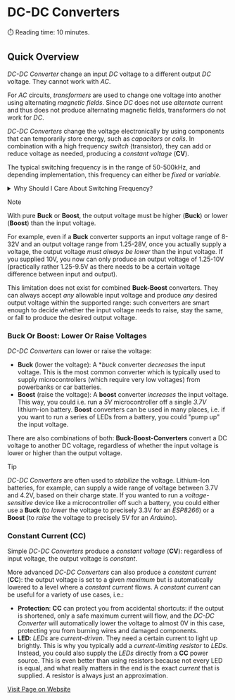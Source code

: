 # DC-DC Converters
:stopwatch: Reading time: 10 minutes.

## Quick Overview

*DC-DC Converter* change an input *DC* voltage to a different output *DC* voltage. They cannot work with *AC*.

For *AC* circuits, *transformers* are used to change one voltage into another using alternating *magnetic fields*. Since *DC* does not use *alternate* current and thus does not produce alternating magnetic fields, transformers do not work for *DC*.

*DC-DC Converters* change the voltage electronically by using components that can temporarily store energy, such as *capacitors* or *coils*. In combination with a high frequency *switch* (transistor), they can add or reduce voltage as needed, producing a *constant voltage* (**CV**).

The typical switching frequency is in the range of 50-500kHz, and depending implementation, this frequency can either be *fixed* or *variable*. 

<details>
<summary>Why Should I Care About Switching Frequency?</summary><br/>

  In hobby projects, you typically do not need to care much about the switching frequency of *DC-DC Converters*, and whether they are fixed or variable. Most cheap hobbyist *DC-DC Converters* are *fixed frequency PWM* converters.

  *DC-DC Converters* with *fixed* frequency typically use the same **PWM** (pulse width modulation) that you may have used in your electronics projects to dim LEDs. Since the frequency is fixed and well above audible frequencies, converters will never emit annoying hissing sounds (*coil whine*). Their weak spot are *light loads*: due to the *fixed* frequency and **PWM**, the pulse width can only be shortened so much. With light loads, energy is lost and turned into heat, and efficiency decreases.

  In *DC-DC Converters* with *variable* frequency, typically **PFM** (pulse frequency modulation) is used: the pulse width stays the same but the frequency of pulses changes. They are more efficient with light loads as the frequency can be easily lowered in a wide range. This can lead to a different problem: when the frequency is lowered so much that it enters audible ranges, these converters can produce an audible annoying high pitched hissing sound. This is also known as **Coil Whine** and can be produced by other parts of circuits as well when frequency drops into audible ranges.

  High switching frequency also helps reducing component size (and cost) because due to the high switching frequency, only relatively small amounts of energy need to be stored in capacitors or coils. 

  Lower switching frequencies require larger components but may create a better conversion efficiency and less *EMI* (radio interference).

  For example, an *LM2853* (designed to lower voltage from 5V to 3.3V at a maximum current of 3A), running at a switching frequency of 550kHz, requires a total component area of 206mm2 with larger components and an inductor height of 4.6mm. The same conversion can also be done by a *LM2833Z* at a switching frequency of 3MHz. Now, the total component area is reduced to just 57mm2, and the inductor height reduced to 2mm.

  While all of this may be crucial in microelectronics and consumer devices such as tablets and phones, for hobbyist projects it does not matter much. That's why most *DC-DC Converter* breakout boards are relatively bulky and use switching frequencies in the lower range.
</details>

> [!NOTE]  
> With pure **Buck** or **Boost**, the output voltage must be higher (**Buck**) or lower (**Boost**) than the input voltage. 
>
> For example, even if a **Buck** converter supports an input voltage range of 8-32V and an output voltage range from 1.25-28V, once you actually supply a voltage, the output voltage *must always be lower* than the input voltage. If you supplied 10V, you now can only produce an output voltage of 1.25-10V (practically rather 1.25-9.5V as there needs to be a certain voltage difference between input and output).
> 
> This limitation does not exist for combined **Buck-Boost** converters. They can always accept *any* allowable input voltage and produce *any* desired output voltage within the supported range: such converters are smart enough to decide whether the input voltage needs to raise, stay the same, or fall to produce the desired output voltage.


### **Buck** Or **Boost**: Lower Or Raise Voltages

*DC-DC Converters* can lower or raise the voltage:

* **Buck** (lower the voltage): A **buck* converter *decreases* the input voltage. This is the most common converter which is typically used to supply microcontrollers (which require very low voltages) from powerbanks or car batteries.
* **Boost** (raise the voltage): A **boost** converter *increases* the input voltage. This way, you could i.e. run a *5V* microcontroller off a single *3.7V* lithium-ion battery. **Boost** converters can be used in many places, i.e. if you want to run a series of LEDs from a battery, you could "pump up" the input voltage.

There are also combinations of both: **Buck-Boost-Converters** convert a DC voltage to another DC voltage, regardless of whether the input voltage is lower or higher than the output voltage.

> [!TIP]
> *DC-DC Converters* are often used to *stabilize* the voltage. Lithium-Ion batteries, for example, can supply a wide range of voltage between 3.7V and 4.2V, based on their charge state. If you wanted to run a *voltage-sensitive* device like a microcontroller off such a battery, you could either use a **Buck** (to *lower* the voltage to precisely 3.3V for an *ESP8266*) or a **Boost** (to *raise* the voltage to precisely 5V for an *Arduino*).

### Constant Current (CC)

Simple *DC-DC Converters* produce a *constant voltage* (**CV**): regardless of input voltage, the output voltage is *constant*. 

More advanced *DC-DC Converters* can also produce a *constant current* (**CC**): the output voltage is set to a given *maximum* but is automatically lowered to a level where a *constant current* flows. A *constant current* can be useful for a variety of use cases, i.e.:

* **Protection**: **CC** can protect you from accidental shortcuts: if the output is shortened, only a safe maximum current will flow, and the *DC-DC Converter* will automatically lower the voltage to almost 0V in this case, protecting you from burning wires and damaged components.
* **LED**: *LEDs* are *current-driven*. They need a certain current to light up brightly. This is why you typically add a *current-limiting resistor* to *LEDs*. Instead, you could also supply the *LEDs* directly from a **CC** power source. This is even better than using resistors because not every LED is equal, and what really matters in the end is the exact *current* that is supplied. A resistor is always just an approximation.

[Visit Page on Website](https://github.com/tobiaspsp/doneland_sources/components/power/dc-dc-converters?305183020426240854)
